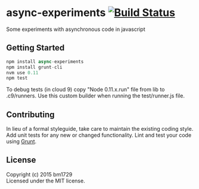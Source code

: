 # async-experiments [![Build Status](https://secure.travis-ci.org/bm1729/async-experiments.png?branch=master)](http://travis-ci.org/bm1729/async-experiments)

Some experiments with asynchronous code in javascript

## Getting Started
```javascript
npm install async-experiments
npm install grunt-cli
nvm use 0.11
npm test
```

To debug tests (in cloud 9) copy "Node 0.11.x.run" file from lib to .c9/runners. Use this custom builder when running the test/runner.js file.

## Contributing
In lieu of a formal styleguide, take care to maintain the existing coding style. Add unit tests for any new or changed functionality. Lint and test your code using [Grunt](http://gruntjs.com/).

## License
Copyright (c) 2015 bm1729  
Licensed under the MIT license.
